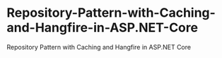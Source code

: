 # Repository-Pattern-with-Caching-and-Hangfire-in-ASP.NET-Core
Repository Pattern with Caching and Hangfire in ASP.NET Core
